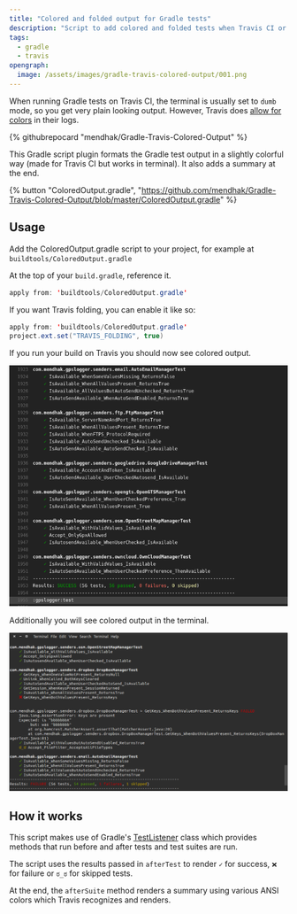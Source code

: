```yaml
---
title: "Colored and folded output for Gradle tests"
description: "Script to add colored and folded tests when Travis CI or Github Actions runs your gradle tests."
tags:
  - gradle
  - travis
opengraph:
  image: /assets/images/gradle-travis-colored-output/001.png
---
```


When running Gradle tests on Travis CI, the terminal is usually set to `dumb` mode, so you get very plain looking output.  However, Travis does [allow for colors](https://blog.travis-ci.com/2014-04-11-fun-with-logs/) in their logs.

{% githubrepocard "mendhak/Gradle-Travis-Colored-Output" %}

This Gradle script plugin formats the Gradle test output in a slightly colorful way (made for Travis CI but works in terminal).  It also adds a summary at the end.

{% button "ColoredOutput.gradle", "https://github.com/mendhak/Gradle-Travis-Colored-Output/blob/master/ColoredOutput.gradle" %}

## Usage

Add the ColoredOutput.gradle script to your project, for example at `buildtools/ColoredOutput.gradle`



At the top of your `build.gradle`, reference it.

```java
apply from: 'buildtools/ColoredOutput.gradle'
```

If you want Travis folding, you can enable it like so:

```java
apply from: 'buildtools/ColoredOutput.gradle'
project.ext.set("TRAVIS_FOLDING", true)
```

If you run your build on Travis you should now see colored output.  

[![travis](/assets/images/gradle-travis-colored-output/001.png)](/assets/images/gradle-travis-colored-output/001.png)





Additionally you will see colored output in the terminal. 

[![travis](/assets/images/gradle-travis-colored-output/002.png)](/assets/images/gradle-travis-colored-output/002.png)



## How it works

This script makes use of Gradle's [TestListener](https://docs.gradle.org/current/javadoc/org/gradle/api/tasks/testing/TestListener.html) class which provides methods that run before and after tests and test suites are run. 

The script uses the results passed in `afterTest` to render `✓` for success, `❌` for failure or `ಠ_ಠ` for skipped tests. 

At the end, the `afterSuite` method renders a summary using various ANSI colors which Travis recognizes and renders. 


